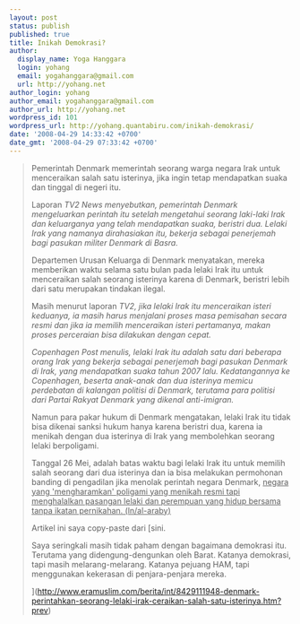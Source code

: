```yaml
---
layout: post
status: publish
published: true
title: Inikah Demokrasi?
author:
  display_name: Yoga Hanggara
  login: yohang
  email: yogahanggara@gmail.com
  url: http://yohang.net
author_login: yohang
author_email: yogahanggara@gmail.com
author_url: http://yohang.net
wordpress_id: 101
wordpress_url: http://yohang.quantabiru.com/inikah-demokrasi/
date: '2008-04-29 14:33:42 +0700'
date_gmt: '2008-04-29 07:33:42 +0700'
---
```

> Pemerintah Denmark memerintah seorang warga negara Irak untuk menceraikan salah satu isterinya, jika ingin tetap mendapatkan suaka dan tinggal di negeri itu.
> 
> Laporan _TV2 News menyebutkan, pemerintah Denmark mengeluarkan perintah itu setelah mengetahui seorang laki-laki Irak dan keluarganya yang telah mendapatkan suaka, beristri dua. Lelaki Irak yang namanya dirahasiakan itu, bekerja sebagai penerjemah bagi pasukan militer Denmark di Basra._
> 
> Departemen Urusan Keluarga di Denmark menyatakan, mereka memberikan waktu selama satu bulan pada lelaki Irak itu untuk menceraikan salah seorang isterinya karena di Denmark, beristri lebih dari satu merupakan tindakan ilegal.
> 
> Masih menurut laporan _TV2, jika lelaki Irak itu menceraikan isteri keduanya, ia masih harus menjalani proses masa pemisahan secara resmi dan jika ia memilih menceraikan isteri pertamanya, makan proses perceraian bisa dilakukan dengan cepat._
> 
> _Copenhagen Post menulis, lelaki Irak itu adalah satu dari beberapa orang Irak yang bekerja sebagai penerjemah bagi pasukan Denmark di Irak, yang mendapatkan suaka tahun 2007 lalu. Kedatangannya ke Copenhagen, beserta anak-anak dan dua isterinya memicu perdebatan di kalangan politisi di Denmark, terutama para politisi dari Partai Rakyat Denmark yang dikenal anti-imigran._
> 
> Namun para pakar hukum di Denmark mengatakan, lelaki Irak itu tidak bisa dikenai sanksi hukum hanya karena beristri dua, karena ia menikah dengan dua isterinya di Irak yang membolehkan seorang lelaki berpoligami.
> 
> Tanggal 26 Mei, adalah batas waktu bagi lelaki Irak itu untuk memilih salah seorang dari dua isterinya dan ia bisa melakukan permohonan banding di pengadilan jika menolak perintah negara Denmark, <u>negara yang 'mengharamkan' poligami yang menikah resmi <u>tapi menghalalkan pasangan lelaki dan perempuan yang hidup bersama tanpa ikatan pernikahan. (ln/al-araby)
> </u></u>
> 
> Artikel ini saya copy-paste dari [sini.
> 
> Saya seringkali masih tidak paham dengan bagaimana demokrasi itu. Terutama yang didengung-dengunkan oleh Barat. Katanya demokrasi, tapi masih melarang-melarang. Katanya pejuang HAM, tapi menggunakan kekerasan di penjara-penjara mereka.
> 
> ](http://www.eramuslim.com/berita/int/8429111948-denmark-perintahkan-seorang-lelaki-irak-ceraikan-salah-satu-isterinya.htm?prev)